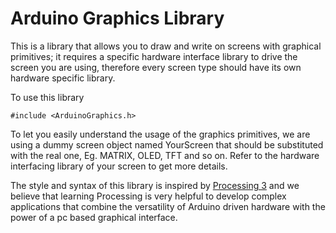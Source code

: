 # Arduino Graphics Library

This is a library that allows you to draw and write on screens with graphical primitives; it requires a specific hardware interface library to drive the screen you are using, therefore every screen type should have its own hardware specific library.

To use this library

```
#include <ArduinoGraphics.h>
```

To let you easily understand the usage of the graphics primitives, we are using a dummy screen object named YourScreen that should be substituted with the real one, Eg. MATRIX, OLED, TFT and so on. Refer to the hardware interfacing library of your screen to get more details.

The style and syntax of this library is inspired by [Processing 3](https://processing.org/) and we believe that learning Processing is very helpful to develop complex applications that combine the versatility of Arduino driven hardware with the power of a pc based graphical interface.